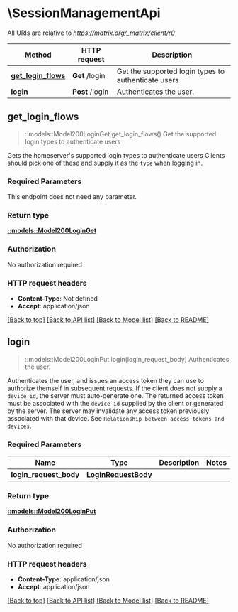 # \SessionManagementApi

All URIs are relative to *https://matrix.org/_matrix/client/r0*

Method | HTTP request | Description
------------- | ------------- | -------------
[**get_login_flows**](SessionManagementApi.md#get_login_flows) | **Get** /login | Get the supported login types to authenticate users
[**login**](SessionManagementApi.md#login) | **Post** /login | Authenticates the user.



## get_login_flows

> ::models::Model200LoginGet get_login_flows()
Get the supported login types to authenticate users

Gets the homeserver's supported login types to authenticate users Clients should pick one of these and supply it as the ``type`` when logging in.

### Required Parameters

This endpoint does not need any parameter.

### Return type

[**::models::Model200LoginGet**](200_login_get.md)

### Authorization

No authorization required

### HTTP request headers

- **Content-Type**: Not defined
- **Accept**: application/json

[[Back to top]](#) [[Back to API list]](../README.md#documentation-for-api-endpoints) [[Back to Model list]](../README.md#documentation-for-models) [[Back to README]](../README.md)


## login

> ::models::Model200LoginPut login(login_request_body)
Authenticates the user.

Authenticates the user, and issues an access token they can use to authorize themself in subsequent requests. If the client does not supply a `device_id`, the server must auto-generate one. The returned access token must be associated with the `device_id` supplied by the client or generated by the server. The server may invalidate any access token previously associated with that device. See `Relationship between access tokens and devices`.

### Required Parameters


Name | Type | Description  | Notes
------------- | ------------- | ------------- | -------------
  **login_request_body** | [**LoginRequestBody**](LoginRequestBody.md)|  | 

### Return type

[**::models::Model200LoginPut**](200_login_put.md)

### Authorization

No authorization required

### HTTP request headers

- **Content-Type**: application/json
- **Accept**: application/json

[[Back to top]](#) [[Back to API list]](../README.md#documentation-for-api-endpoints) [[Back to Model list]](../README.md#documentation-for-models) [[Back to README]](../README.md)


